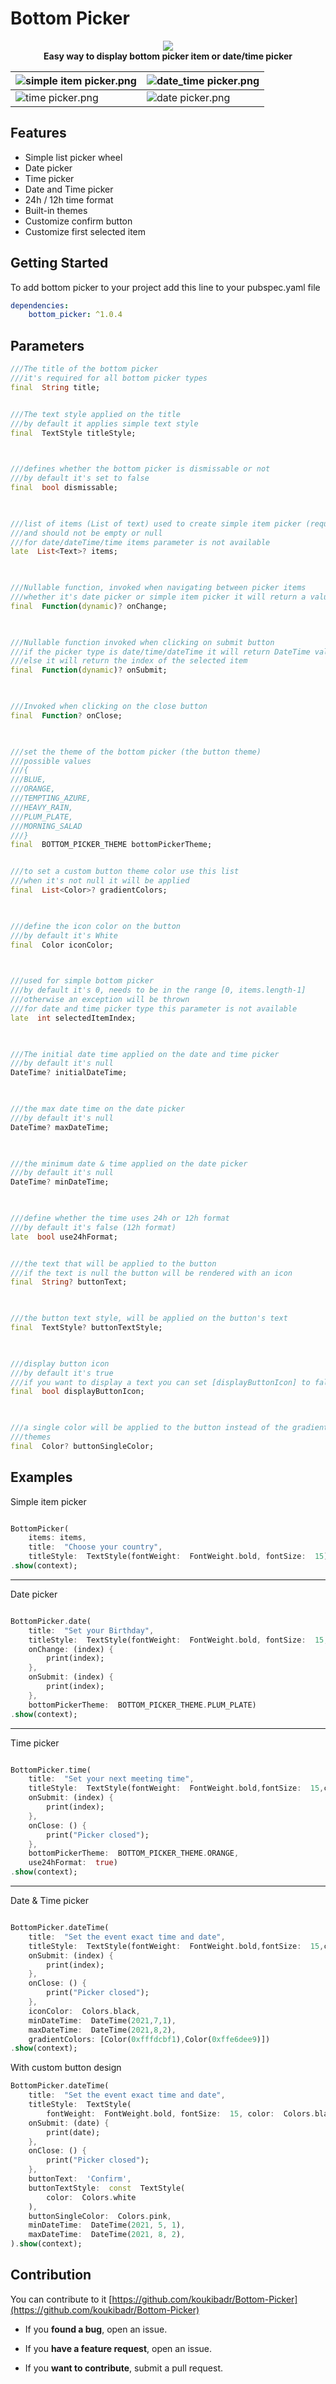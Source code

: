 
  

# Bottom Picker

  

<p align="center">
<img  src="https://github.com/koukibadr/Bottom-Picker/blob/main/example/bottom_picker_logo.gif?raw=true"/>
<br>
<b>Easy way to display bottom picker item or date/time picker</b>
</p>

  

| ![simple item picker.png](https://github.com/koukibadr/Bottom-Picker/blob/main/example/simple%20item%20picker.png?raw=true) | ![date_time picker.png](https://github.com/koukibadr/Bottom-Picker/blob/main/example/date_time%20picker.png?raw=true) |
|--|--|
| ![time picker.png](https://github.com/koukibadr/Bottom-Picker/blob/main/example/time%20picker.png?raw=true) | ![date picker.png](https://github.com/koukibadr/Bottom-Picker/blob/main/example/date%20picker.png?raw=true) |

  
  

## Features

- Simple list picker wheel
- Date picker
- Time picker
- Date and Time picker
- 24h / 12h time format
- Built-in themes
- Customize confirm button
- Customize first selected item

  

## Getting Started

  

To add bottom picker to your project add this line to your pubspec.yaml file
```yaml
dependencies:
	bottom_picker: ^1.0.4
```

## Parameters

```dart
///The title of the bottom picker
///it's required for all bottom picker types
final  String title;


///The text style applied on the title
///by default it applies simple text style
final  TextStyle titleStyle;

  

///defines whether the bottom picker is dismissable or not
///by default it's set to false
final  bool dismissable;

  

///list of items (List of text) used to create simple item picker (required)
///and should not be empty or null
///for date/dateTime/time items parameter is not available
late  List<Text>? items;

  

///Nullable function, invoked when navigating between picker items
///whether it's date picker or simple item picker it will return a value DateTime or int(index)
final  Function(dynamic)? onChange;

  

///Nullable function invoked when clicking on submit button
///if the picker type is date/time/dateTime it will return DateTime value
///else it will return the index of the selected item
final  Function(dynamic)? onSubmit;

  

///Invoked when clicking on the close button
final  Function? onClose;

  

///set the theme of the bottom picker (the button theme)
///possible values
///{
///BLUE,
///ORANGE,
///TEMPTING_AZURE,
///HEAVY_RAIN,
///PLUM_PLATE,
///MORNING_SALAD
///}
final  BOTTOM_PICKER_THEME bottomPickerTheme;


///to set a custom button theme color use this list
///when it's not null it will be applied
final  List<Color>? gradientColors;

  

///define the icon color on the button
///by default it's White
final  Color iconColor;

  

///used for simple bottom picker
///by default it's 0, needs to be in the range [0, items.length-1]
///otherwise an exception will be thrown
///for date and time picker type this parameter is not available
late  int selectedItemIndex;

  

///The initial date time applied on the date and time picker
///by default it's null
DateTime? initialDateTime;

  

///the max date time on the date picker
///by default it's null
DateTime? maxDateTime;

  

///the minimum date & time applied on the date picker
///by default it's null
DateTime? minDateTime;

  

///define whether the time uses 24h or 12h format
///by default it's false (12h format)
late  bool use24hFormat;


///the text that will be applied to the button
///if the text is null the button will be rendered with an icon
final  String? buttonText;

  

///the button text style, will be applied on the button's text
final  TextStyle? buttonTextStyle;

  

///display button icon
///by default it's true
///if you want to display a text you can set [displayButtonIcon] to false
final  bool displayButtonIcon;

  

///a single color will be applied to the button instead of the gradient
///themes
final  Color? buttonSingleColor;
```

  
  

## Examples

  

Simple item picker

```dart

BottomPicker(
	items: items,
	title:  "Choose your country",
	titleStyle:  TextStyle(fontWeight:  FontWeight.bold, fontSize:  15))
.show(context);

```

<hr>

  

Date picker

```dart

BottomPicker.date(
	title:  "Set your Birthday",
	titleStyle:  TextStyle(fontWeight:  FontWeight.bold, fontSize:  15, color:  Colors.blue),
	onChange: (index) {
		print(index);
	},
	onSubmit: (index) {
		print(index);
	},
	bottomPickerTheme:  BOTTOM_PICKER_THEME.PLUM_PLATE)
.show(context);

```

<hr>

  

Time picker

```dart

BottomPicker.time(
	title:  "Set your next meeting time",
	titleStyle:  TextStyle(fontWeight:  FontWeight.bold,fontSize:  15,color:  Colors.orange),
	onSubmit: (index) {
		print(index);
	},
	onClose: () {
		print("Picker closed");
	},
	bottomPickerTheme:  BOTTOM_PICKER_THEME.ORANGE,
	use24hFormat:  true)
.show(context);

```

  

<hr>

  

Date & Time picker

```dart

BottomPicker.dateTime(
	title:  "Set the event exact time and date",
	titleStyle:  TextStyle(fontWeight:  FontWeight.bold,fontSize:  15,color:  Colors.black),
	onSubmit: (index) {
		print(index);
	},
	onClose: () {
		print("Picker closed");
	},
	iconColor:  Colors.black,
	minDateTime:  DateTime(2021,7,1),
	maxDateTime:  DateTime(2021,8,2),
	gradientColors: [Color(0xfffdcbf1),Color(0xffe6dee9)])
.show(context);

```

With custom button design

```dart
BottomPicker.dateTime(
	title:  "Set the event exact time and date",
	titleStyle:  TextStyle(
		fontWeight:  FontWeight.bold, fontSize:  15, color:  Colors.black),
	onSubmit: (date) {
		print(date);
	},
	onClose: () {
		print("Picker closed");
	},
	buttonText:  'Confirm',
	buttonTextStyle:  const  TextStyle(
		color:  Colors.white
	),
	buttonSingleColor:  Colors.pink,
	minDateTime:  DateTime(2021, 5, 1),
	maxDateTime:  DateTime(2021, 8, 2),
).show(context);
```

## Contribution

  

You can contribute to it [https://github.com/koukibadr/Bottom-Picker](https://github.com/koukibadr/Bottom-Picker)

- If you **found a bug**, open an issue.

- If you **have a feature request**, open an issue.

- If you **want to contribute**, submit a pull request.